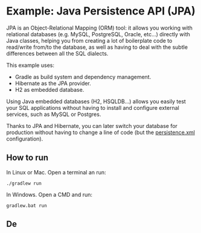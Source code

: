 # Example: Java Persistence API (JPA)

JPA is an Object-Relational Mapping (ORM) tool: it allows you working with relational databases (e.g.
MySQL, PostgreSQL, Oracle, etc...) directly with Java classes, helping you from creating a lot of
boilerplate code to read/write from/to the database, as well as having to deal with the subtle
differences between all the SQL dialects.

This example uses:

* Gradle as build system and dependency management.
* Hibernate as the JPA provider.
* H2 as embedded database.

Using Java embedded databases (H2, HSQLDB...) allows you easily test your SQL applications without
having to install and configure external services, such as MySQL or Postgres.

Thanks to JPA and Hibernate, you can later switch your database for production without having to
change a line of code (but the [persistence.xml](./src/main/resources/META-INF/persistence.xml)
configuration).


## How to run

In Linux or Mac. Open a terminal an run:

```
./gradlew run
```

In Windows. Open a CMD and run:

```
gradlew.bat run
```

## De